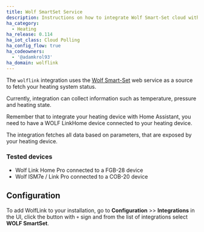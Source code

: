 ```yaml
---
title: Wolf SmartSet Service
description: Instructions on how to integrate Wolf Smart-Set cloud within Home Assistant.
ha_category:
  - Heating
ha_release: 0.114
ha_iot_class: Cloud Polling
ha_config_flow: true
ha_codeowners:
  - '@adamkrol93'
ha_domain: wolflink
---
```


The `wolflink` integration uses the [Wolf Smart-Set](https://www.wolf-smartset.com/) web service as a source to fetch your heating system status.

Currently, integration can collect information such as temperature, pressure and heating state. 

Remember that to integrate your heating device with Home Assistant, you need to have a WOLF LinkHome device connected to your heating device.

The integration fetches all data based on parameters, that are exposed by your heating device.

### Tested devices

- Wolf Link Home Pro connected to a FGB-28 device
- Wolf ISM7e / Link Pro connected to a COB-20 device

## Configuration

To add WolfLink to your installation, go to **Configuration** >> **Integrations** in the UI, click the button with `+` sign and from the list of integrations select **WOLF SmartSet**.
